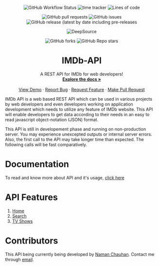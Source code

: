 <p align="center">
  <img alt="GitHub Workflow Status" src="https://img.shields.io/github/workflow/status/chauhannaman98/IMDb-API/CodeQL?label=CodeQL&logo=python&logoColor=white">
  <img alt="time tracker" src="https://wakatime.com/badge/github/chauhannaman98/IMDb-API.svg">
  <img alt="Lines of code" src="https://img.shields.io/tokei/lines/github/chauhannaman98/IMDb-API">
</p>

<p align="center">
  <img alt="GitHub pull requests" src="https://img.shields.io/github/issues-pr/chauhannaman98/IMDb-API">
  <img alt="GitHub issues" src="https://img.shields.io/github/issues-raw/chauhannaman98/IMDb-API?color=red">
  <img alt="GitHub release (latest by date including pre-releases" src="https://img.shields.io/github/v/release/chauhannaman98/IMDb-API?include_prereleases">
</p>

<p align="center">
  <img alt="DeepSource" src="https://deepsource.io/gh/chauhannaman98/IMDb-API.svg/?label=active+issues&show_trend=true">
</p>

<p align="center">
  <img alt="GitHub forks" src="https://img.shields.io/github/forks/chauhannaman98/IMDb-API?style=social">
  <img alt="GitHub Repo stars" src="https://img.shields.io/github/stars/chauhannaman98/IMDb-API?style=social">
</p>

<p align="center">
    <h1 align="center">IMDb-API</h1>
    <p align="center">
        A REST API for IMDb for web developers!
    <br />
    <a href="https://chauhannaman98.github.io/IMDb-API/"><strong>Explore the docs »</strong></a>
    <br />
    <br />
    <a href="https://imdbapi.herokuapp.com">View Demo</a>
    ·
    <a href="https://github.com/chauhannaman98/IMDb-API/issues/new?assignees=&labels=&template=bug_report.md&title=">Report Bug</a>
    ·
    <a href="https://github.com/chauhannaman98/IMDb-API/issues/new?assignees=&labels=&template=feature_request.md&title=">Request Feature</a>
    ·
  <a href="https://github.com/chauhannaman98/IMDb-API/pulls">Make Pull Request</a>
  </p>
</p>

IMDb API is a web based REST API which can be used in various projects by web developers and even developers working on 
application development which needs to utilize any feature of IMDb website. This API will enable developers to get data according to their needs in an easy to read javascript object-notation (JSON) format.

This API is still in developement phase and running on non-production server. You may experience unexcepted outputs or internal server errors. Also, the first call to the API may take longer time than expected. The following calls will be fast comparatively.

# Documentation

To read and know more about API and it's usage, [click here](https://chauhannaman98.github.io/IMDb-API) 

# API Features

1. [Home](https://chauhannaman98.github.io/IMDb-API/#home)
2. [Search](https://chauhannaman98.github.io/IMDb-API/#search)
3. [TV Shows](https://chauhannaman98.github.io/IMDb-API/#tv-shows)

# Contributors

This API being currently being developed by [Naman Chauhan](https://github.com/chauhannaman98).
Contact me through [email](mailto:chauhannaman98@gmail.com).
